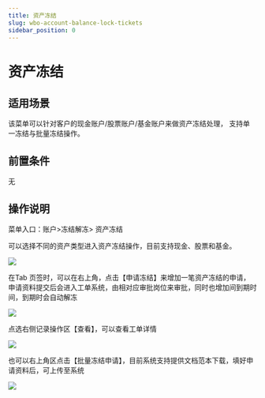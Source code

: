 ```yaml
---
title: 资产冻结
slug: wbo-account-balance-lock-tickets
sidebar_position: 0
---
```



# 资产冻结

## 适用场景

该菜单可以针对客户的现金账户/股票账户/基金账户来做资产冻结处理， 支持单一冻结与批量冻结操作。

## 前置条件

无

## 操作说明

菜单入口：账户&gt;冻结解冻&gt; 资产冻结

可以选择不同的资产类型进入资产冻结操作，目前支持现金、股票和基金。

<img src="/assets/NY2JbomRMoPSwbxwvllctcsEnUf.png"/>

在Tab 页签时，可以在右上角，点击【申请冻结】来增加一笔资产冻结的申请，申请资料提交后会进入工单系统，由相对应审批岗位来审批，同时也增加间到期时间，到期时会自动解冻

<img src="/assets/AWhTb7XqLo3idwxs94zcg0ZGnme.png"/>

点选右侧记录操作区【查看】，可以查看工单详情

<img src="/assets/W2Tub0849o1jJhxGQvPcNvRMnSc.png"/>

也可以右上角区点击【批量冻结申请】，目前系统支持提供文档范本下载，填好申请资料后，可上传至系统

<img src="/assets/DSKVbN4k7o9Eenx8yRpcfTD8nIh.png"/>

